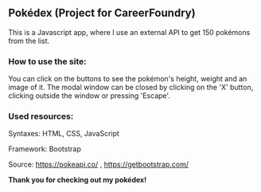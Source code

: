 ## Pokédex (Project for CareerFoundry)

This is a Javascript app, where I use an external API to get 150 pokémons from the list.

### How to use the site:

You can click on the buttons to see the pokémon's height, weight and an image of it. The modal window can be closed by clicking on the 'X' button, clicking outside the  window or pressing 'Escape'. 

### Used resources:

Syntaxes: HTML, CSS, JavaScript

Framework: Bootstrap

Source: https://pokeapi.co/ , https://getbootstrap.com/

**Thank you for checking out my pokédex!**
